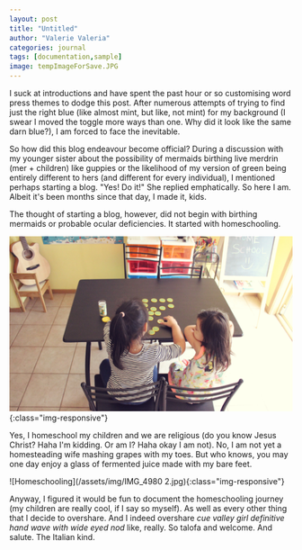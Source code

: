 ```yaml
---
layout: post
title: "Untitled"
author: "Valerie Valeria"
categories: journal
tags: [documentation,sample]
image: tempImageForSave.JPG
---
```

I suck at introductions and have spent the past hour or so customising word press themes to dodge this post. After numerous attempts of trying to find just the right blue (like almost mint, but like, not mint) for my background (I swear I moved the toggle more ways than one. Why did it look like the same darn blue?), I am forced to face the inevitable.

So how did this blog endeavour become official? During a discussion with my younger sister about the possibility of mermaids birthing live merdrin (mer + children) like guppies or the likelihood of my version of green being entirely different to hers (and different for every individual), I mentioned perhaps starting a blog. "Yes! Do it!" She replied emphatically. So here I am. Albeit it's been months since that day, I made it, kids.

The thought of starting a blog, however, did not begin with birthing mermaids or probable ocular deficiencies. It started with homeschooling.

![Homeschooling](/assets/img/IMG_4999.jpg){:class="img-responsive"}


Yes, I homeschool my children and we are religious (do you know Jesus Christ? Haha I'm kidding. Or am I? Haha okay I am not). No, I am not yet a homesteading wife mashing grapes with my toes. But who knows, you may one day enjoy a glass of fermented juice made with my bare feet.

![Homeschooling](/assets/img/IMG_4980 2.jpg){:class="img-responsive"}



Anyway, I figured it would be fun to document the homeschooling journey (my children are really cool, if I say so myself). As well as every other thing that I decide to overshare. And I indeed overshare *cue valley girl definitive hand wave with wide eyed nod* like, really. So talofa and welcome. And salute. The Italian kind.
